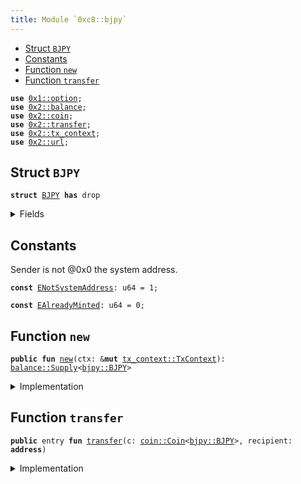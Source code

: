 ```yaml
---
title: Module `0xc8::bjpy`
---
```




-  [Struct `BJPY`](#0xc8_bjpy_BJPY)
-  [Constants](#@Constants_0)
-  [Function `new`](#0xc8_bjpy_new)
-  [Function `transfer`](#0xc8_bjpy_transfer)


<pre><code><b>use</b> <a href="../move-stdlib/option.md#0x1_option">0x1::option</a>;
<b>use</b> <a href="../sui-framework/balance.md#0x2_balance">0x2::balance</a>;
<b>use</b> <a href="../sui-framework/coin.md#0x2_coin">0x2::coin</a>;
<b>use</b> <a href="../sui-framework/transfer.md#0x2_transfer">0x2::transfer</a>;
<b>use</b> <a href="../sui-framework/tx_context.md#0x2_tx_context">0x2::tx_context</a>;
<b>use</b> <a href="../sui-framework/url.md#0x2_url">0x2::url</a>;
</code></pre>



<a name="0xc8_bjpy_BJPY"></a>

## Struct `BJPY`



<pre><code><b>struct</b> <a href="bjpy.md#0xc8_bjpy_BJPY">BJPY</a> <b>has</b> drop
</code></pre>



<details>
<summary>Fields</summary>


<dl>
<dt>
<code>dummy_field: bool</code>
</dt>
<dd>

</dd>
</dl>


</details>

<a name="@Constants_0"></a>

## Constants


<a name="0xc8_bjpy_ENotSystemAddress"></a>

Sender is not @0x0 the system address.


<pre><code><b>const</b> <a href="bjpy.md#0xc8_bjpy_ENotSystemAddress">ENotSystemAddress</a>: u64 = 1;
</code></pre>



<a name="0xc8_bjpy_EAlreadyMinted"></a>



<pre><code><b>const</b> <a href="bjpy.md#0xc8_bjpy_EAlreadyMinted">EAlreadyMinted</a>: u64 = 0;
</code></pre>



<a name="0xc8_bjpy_new"></a>

## Function `new`



<pre><code><b>public</b> <b>fun</b> <a href="bjpy.md#0xc8_bjpy_new">new</a>(ctx: &<b>mut</b> <a href="../sui-framework/tx_context.md#0x2_tx_context_TxContext">tx_context::TxContext</a>): <a href="../sui-framework/balance.md#0x2_balance_Supply">balance::Supply</a>&lt;<a href="bjpy.md#0xc8_bjpy_BJPY">bjpy::BJPY</a>&gt;
</code></pre>



<details>
<summary>Implementation</summary>


<pre><code><b>public</b> <b>fun</b> <a href="bjpy.md#0xc8_bjpy_new">new</a>(ctx: &<b>mut</b> TxContext): Supply&lt;<a href="bjpy.md#0xc8_bjpy_BJPY">BJPY</a>&gt; {
    <b>assert</b>!(<a href="../sui-framework/tx_context.md#0x2_tx_context_sender">tx_context::sender</a>(ctx) == @0x0, <a href="bjpy.md#0xc8_bjpy_ENotSystemAddress">ENotSystemAddress</a>);
    <b>assert</b>!(<a href="../sui-framework/tx_context.md#0x2_tx_context_epoch">tx_context::epoch</a>(ctx) == 0, <a href="bjpy.md#0xc8_bjpy_EAlreadyMinted">EAlreadyMinted</a>);
    <b>let</b> (cap, metadata) = <a href="../sui-framework/coin.md#0x2_coin_create_currency">coin::create_currency</a>(
        <a href="bjpy.md#0xc8_bjpy_BJPY">BJPY</a> {},
        9,
        b"<a href="bjpy.md#0xc8_bjpy_BJPY">BJPY</a>",
        b"Benfen JPY",
        b"",
        <a href="../move-stdlib/option.md#0x1_option_none">option::none</a>(),
        ctx
    );
    <a href="../sui-framework/transfer.md#0x2_transfer_public_freeze_object">transfer::public_freeze_object</a>(metadata);
    <a href="../sui-framework/coin.md#0x2_coin_treasury_into_supply">coin::treasury_into_supply</a>(cap)
}
</code></pre>



</details>

<a name="0xc8_bjpy_transfer"></a>

## Function `transfer`



<pre><code><b>public</b> entry <b>fun</b> <a href="../sui-framework/transfer.md#0x2_transfer">transfer</a>(c: <a href="../sui-framework/coin.md#0x2_coin_Coin">coin::Coin</a>&lt;<a href="bjpy.md#0xc8_bjpy_BJPY">bjpy::BJPY</a>&gt;, recipient: <b>address</b>)
</code></pre>



<details>
<summary>Implementation</summary>


<pre><code><b>public</b> entry <b>fun</b> <a href="../sui-framework/transfer.md#0x2_transfer">transfer</a>(c: <a href="../sui-framework/coin.md#0x2_coin_Coin">coin::Coin</a>&lt;<a href="bjpy.md#0xc8_bjpy_BJPY">BJPY</a>&gt;, recipient: <b>address</b>) {
    <a href="../sui-framework/transfer.md#0x2_transfer_public_transfer">transfer::public_transfer</a>(c, recipient)
}
</code></pre>



</details>
